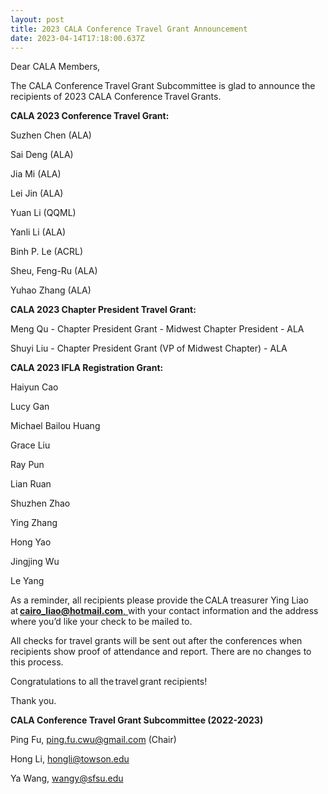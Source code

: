 ```yaml
---
layout: post
title: 2023 CALA Conference Travel Grant Announcement
date: 2023-04-14T17:18:00.637Z
---
```

Dear CALA Members, 

The CALA Conference Travel Grant Subcommittee is glad to announce the recipients of 2023 CALA Conference Travel Grants. 

**CALA 2023 Conference Travel Grant:** 

Suzhen Chen (ALA) 

Sai Deng (ALA) 

Jia Mi (ALA) 

Lei Jin (ALA) 

Yuan Li (QQML) 

Yanli Li (ALA) 

Binh P. Le (ACRL) 

Sheu, Feng-Ru (ALA) 

Yuhao Zhang (ALA) 

**CALA 2023 Chapter President Travel Grant:** 

Meng Qu - Chapter President Grant - Midwest Chapter President - ALA  

Shuyi Liu - Chapter President Grant (VP of Midwest Chapter) - ALA 

**CALA 2023 IFLA Registration Grant:** 

Haiyun Cao  

Lucy Gan  

Michael Bailou Huang  

Grace Liu  

Ray Pun  

Lian Ruan  

Shuzhen Zhao  

Ying Zhang  

Hong Yao  

Jingjing Wu  

Le Yang  

As a reminder, all recipients please provide the CALA treasurer Ying Liao at [**cairo_liao@hotmail.com**, ](<>)with your contact information and the address where you’d like your check to be mailed to.  

All checks for travel grants will be sent out after the conferences when recipients show proof of attendance and report. There are no changes to this process. 

Congratulations to all the travel grant recipients!  

Thank you. 

**CALA Conference Travel Grant Subcommittee (2022-2023)**   

Ping Fu, [ping.fu.cwu@gmail.com](<>) (Chair) 

Hong Li, [hongli@towson.edu](<>) 

Ya Wang, [wangy@sfsu.edu](<>)